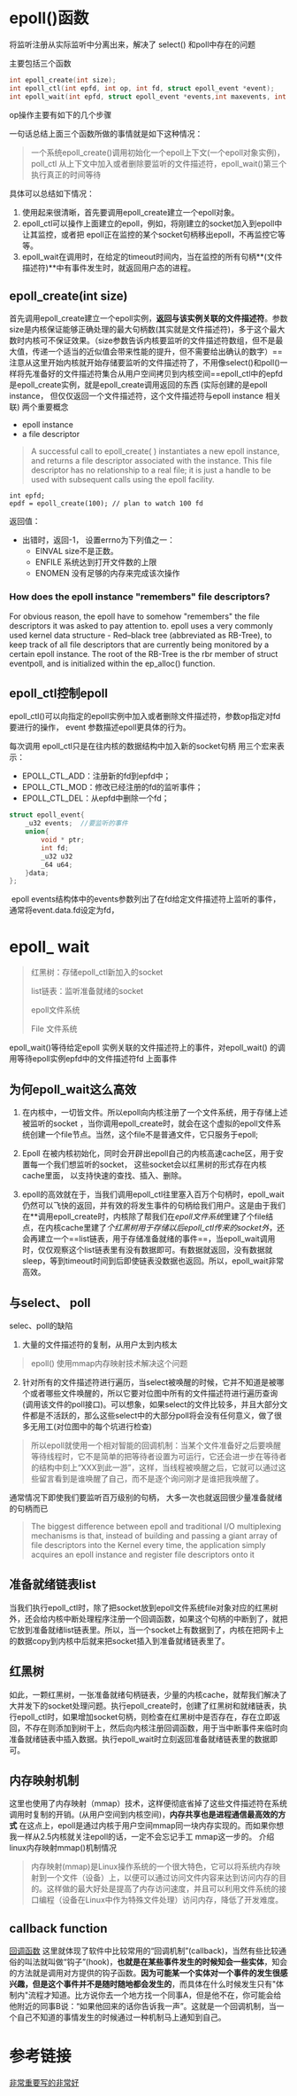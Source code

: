 # epoll()函数

将监听注册从实际监听中分离出来，解决了 select() 和poll中存在的问题

主要包括三个函数

```c
int epoll_create(int size);  
int epoll_ctl(int epfd, int op, int fd, struct epoll_event *event);  
int epoll_wait(int epfd, struct epoll_event *events,int maxevents, int timeout); 
```

op操作主要有如下的几个步骤

一句话总结上面三个函数所做的事情就是如下这种情况：

> 一个系统epoll_create()调用初始化一个epoll上下文(一个epoll对象实例)，  poll_ctl 从上下文中加入或者删除要监听的文件描述符，epoll_wait()第三个执行真正的时间等待

具体可以总结如下情况：

1. 使用起来很清晰，首先要调用epoll_create建立一个epoll对象。
2. epoll_ctl可以操作上面建立的epoll，例如，将刚建立的socket加入到epoll中让其监控，或者把 epoll正在监控的某个socket句柄移出epoll，不再监控它等等。
3. epoll_wait在调用时，在给定的timeout时间内，当在监控的所有句柄**(文件描述符)**中有事件发生时，就返回用户态的进程。



## epoll_create(int size) 

首先调用epoll_create建立一个epoll实例，**返回与该实例关联的文件描述符**。参数size是内核保证能够正确处理的最大句柄数(其实就是文件描述符)，多于这个最大数时内核可不保证效果。（size参数告诉内核要监听的文件描述符数组，但不是最大值，传递一个适当的近似值会带来性能的提升，但不需要给出确认的数字）==注意从这里开始内核就开始存储要监听的文件描述符了，不用像select()和poll()一样将先准备好的文件描述符集合从用户空间拷贝到内核空间==epoll_ctl中的epfd是epoll_create实例，就是epoll_create调用返回的东西
(实际创建的是epoll instance， 但仅仅返回一个文件描述符，这个文件描述符与epoll instance 相关联)
两个重要概念
 - epoll instance 
 - a file descriptor 
>A successful call to epoll_create( ) instantiates a new epoll instance, and returns a file descriptor associated with the instance. This file descriptor has no relationship to a real file; it is just a handle to be used with subsequent calls using the epoll facility.
```
int epfd;
epdf = epoll_create(100); // plan to watch 100 fd
```

返回值：

- 出错时，返回-1， 设置errno为下列值之一：
  - EINVAL size不是正数。
  - ENFILE 系统达到打开文件数的上限
  - ENOMEN 没有足够的内存来完成该次操作
### How does the epoll instance "remembers" file descriptors?
For obvious reason, the epoll have to somehow "remembers" the file descriptors it was asked to pay attention to. epoll uses a very commonly used kernel data structure - Red–black tree (abbreviated as RB-Tree), to keep track of all file descriptors that are currently being monitored by a certain epoll instance. The root of the RB-Tree is the rbr member of struct eventpoll, and is initialized within the ep_alloc() function.


## epoll_ctl控制epoll

 epoll_ctl()可以向指定的epoll实例中加入或者删除文件描述符，参数op指定对fd要进行的操作， event 参数描述epoll更具体的行为。

每次调用 epoll_ctl只是在往内核的数据结构中加入新的socket句柄
用三个宏来表示：
- EPOLL_CTL_ADD：注册新的fd到epfd中；
- EPOLL_CTL_MOD：修改已经注册的fd的监听事件；
- EPOLL_CTL_DEL：从epfd中删除一个fd；

```c
struct epoll_event{
    _u32 events;  //要监听的事件
    union{
        void * ptr;
        int fd;
        _u32 u32
        _64 u64;
    }data;
};
```

​     epoll events结构体中的events参数列出了在fd给定文件描述符上监听的事件，通常将event.data.fd设定为fd，

# epoll_ wait

> 红黑树：存储epoll_ctl新加入的socket
>
> list链表：监听准备就绪的socket 
>
> epoll文件系统
>
> File 文件系统

  epoll_wait()等待给定epoll 实例关联的文件描述符上的事件，对epoll_wait() 的调用等待epoll实例epfd中的文件描述符fd 上面事件

## 为何epoll_wait这么高效

1. 在内核中，一切皆文件。所以epoll向内核注册了一个文件系统，用于存储上述被监听的socket ，当你调用epoll_create时，就会在这个虚拟的epoll文件系统创建一个file节点。当然，这个file不是普通文件，它只服务于epoll;

2. Epoll 在被内核初始化，同时会开辟出epoll自己的内核高速cache区，用于安置每一个我们想监听的socket， 这些socket会以红黑树的形式存在内核cache里面， 以支持快速的查找、插入、删除。

3. epoll的高效就在于，当我们调用epoll_ctl往里塞入百万个句柄时，epoll_wait仍然可以飞快的返回，并有效的将发生事件的句柄给我们用户。这是由于我们在**调用epoll_create时，内核除了帮我们在*epoll文件系统*里建了个file结点，在内核cache里建了*个红黑树用于存储以后epoll_ctl传来的socket外*，还会再建立一个==list链表，用于存储准备就绪的事件==，当epoll_wait调用时，仅仅观察这个list链表里有没有数据即可。有数据就返回，没有数据就sleep，等到timeout时间到后即使链表没数据也返回。所以，epoll_wait非常高效。





##  与select、 poll

selec、poll的缺陷
1. 大量的文件描述符的复制，从用户太到内核太
> epoll() 使用mmap内存映射技术解决这个问题
2. 针对所有的文件描述符进行遍历，当select被唤醒的时候，它并不知道是被哪个或者哪些文件唤醒的，所以它要对位图中所有的文件描述符进行遍历查询(调用该文件的poll接口)。可以想象，如果select的文件比较多，并且大部分文件都是不活跃的，那么这些select中的大部分poll将会没有任何意义，做了很多无用工(对位图中的每个坑进行检查)
> 所以epoll就使用一个相对智能的回调机制：当某个文件准备好之后要唤醒等待线程时，它不是简单的把等待者设置为可运行，它还会进一步在等待者的结构中刻上“XXX到此一游”，这样，当线程被唤醒之后，它就可以通过这些留言看到是谁唤醒了自己，而不是逐个询问刚才是谁把我唤醒了。

通常情况下即使我们要监听百万级别的句柄， 大多一次也就返回很少量准备就绪的句柄而已
>The biggest difference between epoll and traditional I/O multiplexing mechanisms is that, instead of building and passing a giant array of file descriptors into the Kernel every time, the application simply acquires an epoll instance and register file descriptors onto it


## 准备就绪链表list

当我们执行epoll_ctl时，除了把socket放到epoll文件系统file对象对应的红黑树外，还会给内核中断处理程序注册一个回调函数，如果这个句柄的中断到了，就把它放到准备就绪list链表里。所以，当一个socket上有数据到了，内核在把网卡上的数据copy到内核中后就来把socket插入到准备就绪链表里了。

## 红黑树
如此，一颗红黑树，一张准备就绪句柄链表，少量的内核cache，就帮我们解决了大并发下的socket处理问题。执行epoll_create时，创建了红黑树和就绪链表，执行epoll_ctl时，如果增加socket句柄，则检查在红黑树中是否存在，存在立即返回，不存在则添加到树干上，然后向内核注册回调函数，用于当中断事件来临时向准备就绪链表中插入数据。执行epoll_wait时立刻返回准备就绪链表里的数据即可。

## 内存映射机制
这里也使用了内存映射（mmap）技术，这样便彻底省掉了这些文件描述符在系统调用时复制的开销。(从用户空间到内核空间)，**内存共享也是进程通信最高效的方式**
在这点上，epoll是通过内核于用户空间mmap同一块内存实现的。而如果你想我一样从2.5内核就关注epoll的话，一定不会忘记手工 mmap这一步的。
介绍linux内存映射mmap()机制情况
>内存映射(mmap)是Linux操作系统的一个很大特色，它可以将系统内存映射到一个文件（设备）上，以便可以通过访问文件内容来达到访问内存的目的。这样做的最大好处是提高了内存访问速度，并且可以利用文件系统的接口编程（设备在Linux中作为特殊文件处理）访问内存，降低了开发难度。
## callback function
[回调函数](https://idndx.com/2014/09/22/the-implementation-of-epoll-3/)
这里就体现了软件中比较常用的“回调机制”(callback)，当然有些比较通俗的叫法就叫做“钩子”(hook)，**也就是在某些事件发生的时候知会一些实体**，知会的方法就是调用对方提供的钩子函数。**因为可能某一个实体对一个事件的发生很感兴趣，但是这个事件并不是随时随地都会发生的**，而具体在什么时候发生只有"体制内"流程才知道。比方说你去一个地方找一个同事A，但是他不在，你可能会给他附近的同事B说：“如果他回来的话你告诉我一声”。这就是一个回调机制，当一个自己不知道的事情发生的时候通过一种机制马上通知到自己。



# 参考链接
[非常重要写的非常好](https://www.cnblogs.com/lojunren/p/3856290.html)